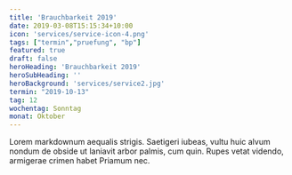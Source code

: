 ```yaml
---
title: 'Brauchbarkeit 2019'
date: 2019-03-08T15:15:34+10:00
icon: 'services/service-icon-4.png'
tags: ["termin","pruefung", "bp"]
featured: true
draft: false
heroHeading: 'Brauchbarkeit 2019'
heroSubHeading: ''
heroBackground: 'services/service2.jpg'
termin: "2019-10-13"
tag: 12
wochentag: Sonntag
monat: Oktober
---
```


Lorem markdownum aequalis strigis. Saetigeri iubeas, vultu huic alvum nondum
de obside ut laniavit arbor palmis, cum quin. Rupes vetat videndo, armigerae
crimen habet Priamum nec.

